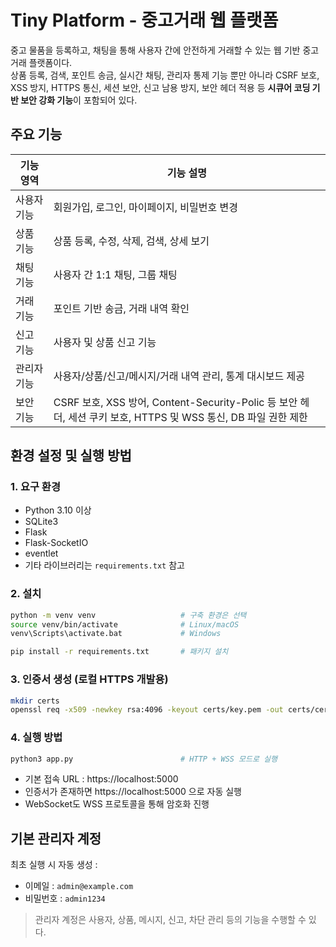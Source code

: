 # Tiny Platform - 중고거래 웹 플랫폼

중고 물품을 등록하고, 채팅을 통해 사용자 간에 안전하게 거래할 수 있는 웹 기반 중고거래 플랫폼이다.  
상품 등록, 검색, 포인트 송금, 실시간 채팅, 관리자 통제 기능 뿐만 아니라 CSRF 보호, XSS 방지, HTTPS 통신, 세션 보안, 신고 남용 방지, 보안 헤더 적용 등 **시큐어 코딩 기반 보안 강화 기능**이 포함되어 있다.



## 주요 기능

| 기능 영역 | 기능 설명 |
| -------- | -------- |
| 사용자 기능 | 회원가입, 로그인, 마이페이지, 비밀번호 변경 |
| 상품 기능 | 상품 등록, 수정, 삭제, 검색, 상세 보기 |
| 채팅 기능 | 사용자 간 1:1 채팅, 그룹 채팅 |
| 거래 기능 | 포인트 기반 송금, 거래 내역 확인 |
| 신고 기능 | 사용자 및 상품 신고 기능 |
| 관리자 기능 | 사용자/상품/신고/메시지/거래 내역 관리, 통계 대시보드 제공 |
| 보안 기능 | CSRF 보호, XSS 방어, Content-Security-Polic 등 보안 헤더, 세션 쿠키 보호, HTTPS 및 WSS 통신, DB 파일 권한 제한 |



## 환경 설정 및 실행 방법

### 1. 요구 환경

- Python 3.10 이상
- SQLite3
- Flask
- Flask-SocketIO
- eventlet
- 기타 라이브러리는 `requirements.txt` 참고


### 2. 설치

```bash
python -m venv venv                   # 구축 환경은 선택
source venv/bin/activate              # Linux/macOS
venv\Scripts\activate.bat             # Windows

pip install -r requirements.txt       # 패키지 설치
```

### 3. 인증서 생성 (로컬 HTTPS 개발용)

```bash
mkdir certs
openssl req -x509 -newkey rsa:4096 -keyout certs/key.pem -out certs/cert.pem -days 365 -nodes
```


### 4. 실행 방법
```bash
python3 app.py                        # HTTP + WSS 모드로 실행
```
- 기본 접속 URL : https://localhost:5000
- 인증서가 존재하면 https://localhost:5000 으로 자동 실행
- WebSocket도 WSS 프로토콜을 통해 암호화 진행


## 기본 관리자 계정
최초 실행 시 자동 생성 : 
- 이메일 : `admin@example.com`
- 비밀번호 : `admin1234`
> 관리자 계정은 사용자, 상품, 메시지, 신고, 차단 관리 등의 기능을 수행할 수 있다.